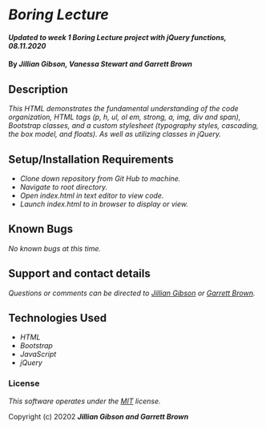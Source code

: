 # _Boring Lecture_

#### _Updated to week 1 Boring Lecture project with jQuery functions, 08.11.2020_

#### By _**Jillian Gibson, Vanessa Stewart and Garrett Brown**_

## Description

_This HTML demonstrates the fundamental understanding of the code organization, HTML tags (p, h, ul, ol em, strong, a, img, div and span), Bootstrap classes, and a custom stylesheet (typography styles, cascading, the box model, and floats). As well as utilizing classes in jQuery._

## Setup/Installation Requirements

* _Clone down repository from Git Hub to machine._
* _Navigate to root directory._
* _Open index.html in text editor to view code._
* _Launch index.html to in browser to display or view._


## Known Bugs

_No known bugs at this time._

## Support and contact details

_Questions or comments can be directed to [Jillian Gibson](jillian.l.gibson@gmail.com) or [Garrett Brown](garrettpaulbrown@gmail.com)._

## Technologies Used

* _HTML_
* _Bootstrap_
* _JavaScript_
* _jQuery_

### License

*_This software operates under the [MIT](https://en.wikipedia.org/wiki/MIT_License) license._*

Copyright (c) 20202 **_Jillian Gibson and Garrett Brown_**